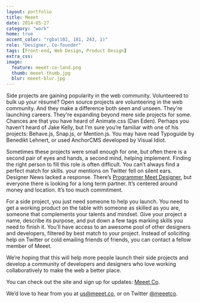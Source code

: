 ```yaml
---
layout: portfolio
title: Meeet
date: 2014-05-27
category: "work"
home: true
accent_color: "rgba(102, 181, 243, 1)"
role: "Designer, Co-founder"
tags: [Front-end, Web Design, Product Design]
extra_css:
image:
  feature: meeet-co-land.png
  thumb: meeet-thumb.jpg
  blur: meeet-blur.jpg
---
```


Side projects are gaining popularity in the web community. Volunteered to bulk up your résumé? Open source projects are volunteering in the web community. And they make a difference both seen and unseen. They're launching careers. They're expanding beyond mere side projects for some. Chances are that you have heard of Animate.css (Dan Eden). Perhaps you haven’t heard of Jake Kelly, but I’m sure you’re familiar with one of his projects: Behave.js, Snap.js, or Mention.js. You may have read Typoguide by Benedikt Lehnert, or used AnchorCMS developed by Visual Idiot.    

Sometimes these projects were small enough for one, but often there is a second pair of eyes and hands, a second mind, helping implement. Finding the right person to fill this role is often difficult. You can’t always find a perfect match for skills. your mentions on Twitter fell on silent ears. Designer News lacked a response. There’s [Programmer Meet Designer](http://programmermeetdesigner.com/), but everyone there is looking for a long term partner. It’s centered around money and location. It’s too much commitment. 

For a side project, you just need someone to help you launch. You need to get a working product on the table with someone as skilled as you are, someone that complements your talents and mindset. Give your project a name, describe its purpose, and put down a few tags marking skills you need to finish it. You’ll have access to an awesome pool of other designers and developers, filtered by best match to your project. Instead of soliciting help on Twitter or cold emailing friends of friends, you can contact a fellow member of Meeet. 

We’re hoping that this will help more people launch their side projects and develop a community of developers and designers who love working collaboratively to make the web a better place.

You can check out the site and sign up for updates: [Meeet Co](http://meeet.co).

We’d love to hear from you at us@meeet.co, or on Twitter [@meeetco](http://twitter.com/meeetco).
